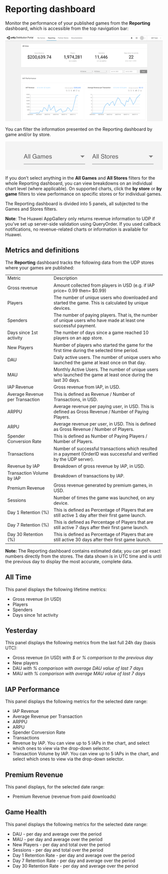 # Reporting dashboard

Monitor the performance of your published games from the **Reporting** dashboard, which is accessible from the top navigation bar:

![](Images/9-ReportingDashboard_01.png)

You can filter the information presented on the Reporting dashboard by game and/or by store.

![](Images/9-ReportingDashboard_02.png)

If you don’t select anything in the **All Games** and **All Stores** filters for the whole Reporting dashboard, you can view breakdowns on an individual chart level (where applicable). On supported charts, click the **by store** or **by game** filters to view performance on specific stores or for individual games.

The Reporting dashboard is divided into 5 panels, all subjected to the Games and Stores filters.

**Note**: The Huawei AppGallery only returns revenue information to UDP if you’ve set up server-side validation using QueryOrder. If you used callback notifications, no revenue-related charts or information is available for Huawei.

## Metrics and definitions

The **Reporting** dashboard tracks the following data from the UDP stores where your games are published:

<table>
  <tr>
    <td>Metric</td>
    <td>Description</td>
  </tr>
  <tr>
    <td>Gross revenue</td>
    <td>Amount collected from players in USD (e.g. if IAP price= 0.99 then= $0.99)</td>
  </tr>
  <tr>
    <td>Players</td>
    <td>The number of unique users who downloaded and started the game. This is calculated by unique devices.</td>
  </tr>
  <tr>
    <td>Spenders</td>
    <td>The number of paying players. That is, the number of unique users who have made at least one successful payment.</td>
  </tr>
  <tr>
    <td>Days since 1st activity</td>
    <td>The number of days since a game reached 10 players on an app store.</td>
  </tr>
    <tr>
    <td>New Players</td>
    <td>Number of players who started the game for the first time during the selected time period.</td>
  </tr>
  <tr>
    <td>DAU</td>
    <td>Daily active users. The number of unique users who launched the game at least once on that day.</td>
  </tr>
  <tr>
    <td>MAU</td>
    <td>Monthly Active Users. The number of unique users who launched the game at least once during the last 30 days.</td>
  </tr>
  <tr>
    <td>IAP Revenue</td>
    <td>Gross revenue from IAP, in USD.</td>
  </tr>
    <tr>
    <td>Average Revenue per Transaction</td>
    <td>This is defined as Revenue / Number of Transactions, in USD.</td>
  </tr>
  <tr>
    <td>ARPPU</td>
    <td>Average revenue per paying user, in USD. This is defined as Gross Revenue / Number of Paying Players.</td>
  </tr>
  <tr>
    <td>ARPU</td>
    <td>Average revenue per user, in USD. This is defined as Gross Revenue / Number of Players.</td>
  </tr>
  <tr>
    <td>Spender Conversion Rate</td>
    <td>This is defined as Number of Paying Players / Number of Players.</td>
  </tr>
  <tr>
    <td>Transactions</td>
    <td>Number of successful transactions which resulted in a payment (OrderID was successful and verified by the UDP server).</td>
  </tr>
  <tr>
    <td>Revenue by IAP</td>
    <td>Breakdown of gross revenue by IAP, in USD.</td>
  </tr>
  <tr>
    <td>Transaction Volume by IAP</td>
    <td>Breakdown of transactions by IAP.</td>
  </tr>
  <tr>
    <td>Premium Revenue</td>
    <td>Gross revenue generated by premium games, in USD.</td>
  </tr>
  <tr>
    <td>Sessions</td>
    <td>Number of times the game was launched, on any device.</td>
  </tr>
  <tr>
    <td>Day 1 Retention (%)</td>
    <td>This is defined as Percentage of Players that are still active 1 day after their first game launch.</td>
  </tr>
  <tr>
    <td>Day 7 Retention (%)</td>
    <td>This is defined as Percentage of Players that are still active 7 days after their first game launch.</td>
  </tr>
  <tr>
    <td>Day 30 Retention (%)</td>
    <td>This is defined as Percentage of Players that are still active 30 days after their first game launch.</td>
  </tr>
</table>

**Note:** The Reporting dashboard contains estimated data; you can get exact numbers directly from the stores. The data shown is in UTC time and is until the previous day to display the most accurate, complete data.

## All Time 

This panel displays the following lifetime metrics:

* Gross revenue (in USD)
* Players
* Spenders
* Days since 1st activity

## Yesterday 

This panel displays the following metrics from the last full 24h day (basis UTC):

* Gross revenue (in USD) *with $ or % comparison to the previous day*
* New players
* DAU *with % comparison with average DAU value of last 7 days*
* MAU *with % comparison with average MAU value of last 7 days*

## IAP Performance 

This panel displays the following metrics for the selected date range:

* IAP Revenue
* Average Revenue per Transaction
* ARPPU
* ARPU
* Spender Conversion Rate
* Transactions
* Revenue by IAP. You can view up to 5 IAPs in the chart, and select which ones to view via the drop-down selector.
* Transaction Volume by IAP. You can view up to 5 IAPs in the chart, and select which ones to view via the drop-down selector.

## Premium Revenue 

This panel displays, for the selected date range:

* Premium Revenue (revenue from paid downloads)

## Game Health 

This panel displays the following metrics for the selected date range:

* DAU - per day and average over the period
* MAU - per day and average over the period
* New Players - per day and total over the period
* Sessions - per day and total over the period
* Day 1 Retention Rate - per day and average over the period
* Day 7 Retention Rate  - per day and average over the period
* Day 30 Retention Rate  - per day and average over the period